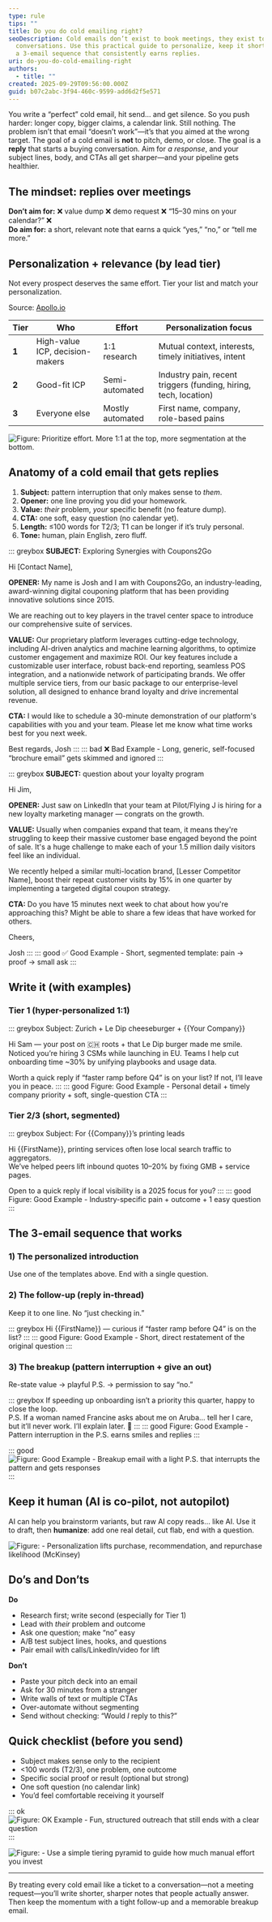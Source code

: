 ```yaml
---
type: rule
tips: ""
title: Do you do cold emailing right?
seoDescription: Cold emails don’t exist to book meetings, they exist to start
  conversations. Use this practical guide to personalize, keep it short, and run
  a 3-email sequence that consistently earns replies.
uri: do-you-do-cold-emailing-right
authors:
  - title: ""
created: 2025-09-29T09:56:00.000Z
guid: b07c2abc-3f94-460c-9599-add6d2f5e571
---
```

You write a “perfect” cold email, hit send… and get silence. So you push harder: longer copy, bigger claims, a calendar link. Still nothing. The problem isn’t that email “doesn’t work”—it’s that you aimed at the wrong target. The goal of a cold email is **not** to pitch, demo, or close. The goal is a **reply** that starts a buying conversation. Aim for *a response*, and your subject lines, body, and CTAs all get sharper—and your pipeline gets healthier.  

<!--endintro-->

## The mindset: replies over meetings

**Don’t aim for:** ❌ value dump ❌ demo request ❌ “15–30 mins on your calendar?” ❌\
**Do aim for:** a short, relevant note that earns a quick “yes,” “no,” or “tell me more.”

## Personalization + relevance (by lead tier)

Not every prospect deserves the same effort. Tier your list and match your personalization.

Source: [Apollo.io](https://www.apollo.io/academy/guides/pipeline-generation/cold-emailing)

| Tier  | Who                             | Effort           | Personalization focus                                            |
| ----- | ------------------------------- | ---------------- | ---------------------------------------------------------------- |
| **1** | High-value ICP, decision-makers | 1:1 research     | Mutual context, interests, timely initiatives, intent            |
| **2** | Good-fit ICP                    | Semi-automated   | Industry pain, recent triggers (funding, hiring, tech, location) |
| **3** | Everyone else                   | Mostly automated | First name, company, role-based pains                            |

![Figure: Prioritize effort. More 1:1 at the top, more segmentation at the bottom.](lead-pyramid.png)

## Anatomy of a cold email that gets replies

1. **Subject:** pattern interruption that only makes sense to *them*.  
2. **Opener:** one line proving you did your homework.  
3. **Value:** *their* problem, *your* specific benefit (no feature dump).  
4. **CTA:** one soft, easy question (no calendar yet).  
5. **Length:** ≤100 words for T2/3; T1 can be longer if it’s truly personal.  
6. **Tone:** human, plain English, zero fluff.

::: greybox
**SUBJECT:** Exploring Synergies with Coupons2Go

Hi \[Contact Name],

**OPENER:** My name is Josh and I am with Coupons2Go, an industry-leading, award-winning digital couponing platform that has been providing innovative solutions since 2015.

We are reaching out to key players in the travel center space to introduce our comprehensive suite of services.

**VALUE:** Our proprietary platform leverages cutting-edge technology, including AI-driven analytics and machine learning algorithms, to optimize customer engagement and maximize ROI. Our key features include a customizable user interface, robust back-end reporting, seamless POS integration, and a nationwide network of participating brands. We offer multiple service tiers, from our basic package to our enterprise-level solution, all designed to enhance brand loyalty and drive incremental revenue.

**CTA:** I would like to schedule a 30-minute demonstration of our platform's capabilities with you and your team. Please let me know what time works best for you next week.

Best regards,
Josh
:::
::: bad
❌ Bad Example - Long, generic, self-focused “brochure email” gets skimmed and ignored
:::

::: greybox
**SUBJECT:** question about your loyalty program

Hi Jim,

**OPENER:** Just saw on LinkedIn that your team at Pilot/Flying J is hiring for a new loyalty marketing manager — congrats on the growth.

**VALUE:** Usually when companies expand that team, it means they're struggling to keep their massive customer base engaged beyond the point of sale. It's a huge challenge to make each of your 1.5 million daily visitors feel like an individual.

We recently helped a similar multi-location brand, \[Lesser Competitor Name], boost their repeat customer visits by 15% in one quarter by implementing a targeted digital coupon strategy.

**CTA:** Do you have 15 minutes next week to chat about how you're approaching this? Might be able to share a few ideas that have worked for others.

Cheers,

Josh
:::
::: good
✅ Good Example - Short, segmented template: pain → proof → small ask
:::

## Write it (with examples)

### Tier 1 (hyper-personalized 1:1)

::: greybox
Subject: Zurich + Le Dip cheeseburger + {{Your Company}}

Hi Sam — your post on 🇨🇭 roots + that Le Dip burger made me smile.\
Noticed you’re hiring 3 CSMs while launching in EU. Teams I help cut onboarding time ~30% by unifying playbooks and usage data.

Worth a quick reply if “faster ramp before Q4” is on your list? If not, I’ll leave you in peace.
:::
::: good
Figure: Good Example - Personal detail + timely company priority + soft, single-question CTA
:::

### Tier 2/3 (short, segmented)

::: greybox
Subject: For {{Company}}’s printing leads

Hi {{FirstName}}, printing services often lose local search traffic to aggregators.\
We’ve helped peers lift inbound quotes 10–20% by fixing GMB + service pages.

Open to a quick reply if local visibility is a 2025 focus for you?
:::
::: good
Figure: Good Example - Industry-specific pain + outcome + 1 easy question
:::

## The 3-email sequence that works

### 1) The personalized introduction

Use one of the templates above. End with a single question.

### 2) The follow-up (reply in-thread)

Keep it to one line. No “just checking in.”

::: greybox
Hi {{FirstName}} — curious if “faster ramp before Q4” is on the list?
:::
::: good
Figure: Good Example - Short, direct restatement of the original question
:::

### 3) The breakup (pattern interruption + give an out)

Re-state value → playful P.S. → permission to say “no.”

::: greybox
If speeding up onboarding isn’t a priority this quarter, happy to close the loop.\
P.S. If a woman named Francine asks about me on Aruba… tell her I care, but it’ll never work. I’ll explain later. 🙂
:::
::: good
Figure: Good Example - Pattern interruption in the P.S. earns smiles and replies
:::

::: good
![Figure: Good Example - Breakup email with a light P.S. that interrupts the pattern and gets responses](/mnt/data/imgi_75_image.png)
:::

## Keep it human (AI is co-pilot, not autopilot)

AI can help you brainstorm variants, but raw AI copy reads… like AI. Use it to draft, then **humanize**: add one real detail, cut flab, end with a question.

![Figure: - Personalization lifts purchase, recommendation, and repurchase likelihood (McKinsey)](/mnt/data/imgi_71_image.png)

## Do’s and Don’ts

**Do**

* Research first; write second (especially for Tier 1)  
* Lead with *their* problem and outcome  
* Ask one question; make “no” easy  
* A/B test subject lines, hooks, and questions  
* Pair email with calls/LinkedIn/video for lift

**Don’t**

* Paste your pitch deck into an email  
* Ask for 30 minutes from a stranger  
* Write walls of text or multiple CTAs  
* Over-automate without segmenting  
* Send without checking: “Would *I* reply to this?”

## Quick checklist (before you send)

* Subject makes sense only to the recipient  
* <100 words (T2/3), one problem, one outcome  
* Specific social proof or result (optional but strong)  
* One soft question (no calendar link)  
* You’d feel comfortable receiving it yourself

::: ok
![Figure: OK Example - Fun, structured outreach that still ends with a clear question](/mnt/data/imgi_64_image.png)
:::

![Figure: - Use a simple tiering pyramid to guide how much manual effort you invest](/mnt/data/imgi_72_image.png)

- - -

By treating every cold email like a ticket to a conversation—not a meeting request—you’ll write shorter, sharper notes that people actually answer. Then keep the momentum with a tight follow-up and a memorable breakup email.
